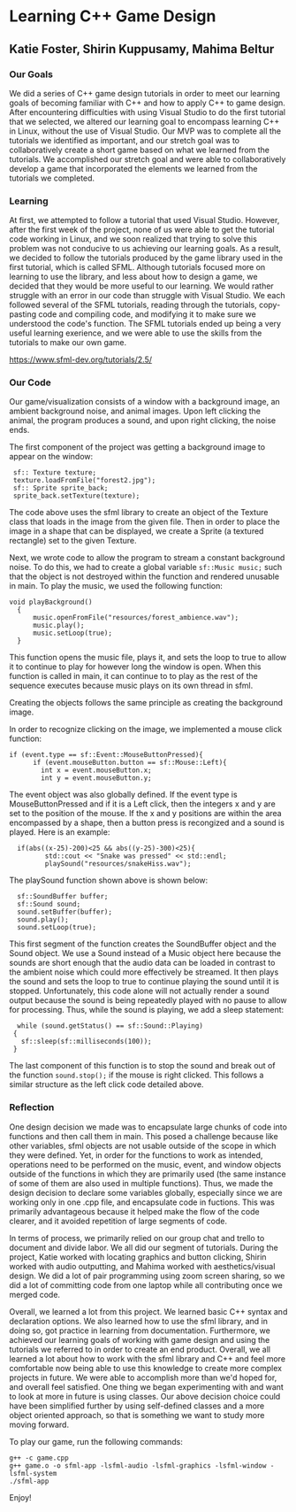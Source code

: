 # Learning C++ Game Design

## Katie Foster, Shirin Kuppusamy, Mahima Beltur

### Our Goals

We did a series of C++ game design tutorials in order to meet our learning goals of becoming familiar with C++ and how to apply C++ to game design. After encountering difficulties with using Visual Studio to do the first tutorial that we selected, we altered our learning goal to encompass learning C++ in Linux, without the use of Visual Studio. Our MVP was to complete all the tutorials we identified as important, and our stretch goal was to collaboratively create a short game based on what we learned from the tutorials. We accomplished our stretch goal and were able to collaboratively develop a game that incorporated the elements we learned from the tutorials we completed.

### Learning
At first, we attempted to follow a tutorial that used Visual Studio. However, after the first week of the project, none of us were able to get the tutorial code working in Linux, and we soon realized that trying to solve this problem was not conducive to us achieving our learning goals. As a result, we decided to follow the tutorials produced by the game library used in the first tutorial, which is called SFML. Although tutorials focused more on learning to use the library, and less about how to design a game, we decided that they would be more useful to our learning. We would rather struggle with an error in our code than struggle with Visual Studio. We each followed several of the SFML tutorials, reading through the tutorials, copy-pasting code and compiling code, and modifying it to make sure we understood the code's function. The SFML tutorials ended up being a very useful learning exerience, and we were able to use the skills from the tutorials to make our own game.

https://www.sfml-dev.org/tutorials/2.5/

### Our Code
Our game/visualization consists of a window with a background image, an ambient background noise, and animal images. Upon left clicking the animal, the program produces a sound, and upon right clicking, the noise ends.

The first component of the project was getting a background image to appear on the window:

 ```
  sf:: Texture texture;
  texture.loadFromFile("forest2.jpg");
  sf:: Sprite sprite_back;
  sprite_back.setTexture(texture);
 ```

The code above uses the sfml library to create an object of the Texture class that loads in the image from the given file. Then in order to place the image in a shape that can be displayed, we create a Sprite (a textured rectangle) set to the given Texture.

Next, we wrote code to allow the program to stream a constant background noise. To do this, we had to create a global variable
```sf::Music music;``` such that the object is not destroyed within the function and rendered unusable in main. To play the music, we used the following function:
```
void playBackground()
  {
      music.openFromFile("resources/forest_ambience.wav");
      music.play();
      music.setLoop(true);
  }
  ```
This function opens the music file, plays it, and sets the loop to true to allow it to continue to play for however long the window is open. When this function is called in main, it can continue to to play as the rest of the sequence executes because music plays on its own thread in sfml.

Creating the objects follows the same principle as creating the background image.

In order to recognize clicking on the image, we implemented a mouse click function:

```
if (event.type == sf::Event::MouseButtonPressed){
      if (event.mouseButton.button == sf::Mouse::Left){
        int x = event.mouseButton.x;
        int y = event.mouseButton.y;
 ```
 The event object was also globally defined. If the event type is MouseButtonPressed and if it is a Left click, then the integers x and y are set to the position of the mouse. If the x and y positions are within the area encompassed by a shape, then a button press is recongized and a sound is played. Here is an example:

 ```
   if(abs((x-25)-200)<25 && abs((y-25)-300)<25){
          std::cout << "Snake was pressed" << std::endl;
          playSound("resources/snakeHiss.wav");
 ```
 The playSound function shown above is shown below:

```
  sf::SoundBuffer buffer;
  sf::Sound sound;
  sound.setBuffer(buffer);
  sound.play();
  sound.setLoop(true);
 ```
 This first segment of the function creates the SoundBuffer object and the Sound object. We use a Sound instead of a Music object here because the sounds are short enough that the audio data can be loaded in contrast to the ambient noise which could more effectively be streamed. It then plays the sound and sets the loop to true to continue playing the sound until it is stopped. Unfortunately, this code alone will not actually render a sound output because the sound is being repeatedly played with no pause to allow for processing. Thus, while the sound is playing, we add a sleep statement:

 ```
   while (sound.getStatus() == sf::Sound::Playing)
  {
    sf::sleep(sf::milliseconds(100));
  }
  ```
The last component of this function is to stop the sound and break out of the function ```sound.stop();``` if the mouse is right clicked. This follows a similar structure as the left click code detailed above.

### Reflection
One design decision we made was to encapsulate large chunks of code into functions and then call them in main. This posed a challenge because like other variables, sfml objects are not usable outside of the scope in which they were defined. Yet, in order for the functions to work as intended, operations need to be performed on the music, event, and window objects outside of the functions in which they are primarily used (the same instance of some of them are also used in multiple functions). Thus, we made the design decision to declare some variables globally, especially since we are working only in one .cpp file, and encapsulate code in fuctions. This was primarily advantageous because it helped make the flow of the code clearer, and it avoided repetition of large segments of code.

In terms of process, we primarily relied on our group chat and trello to document and divide labor. We all did our segment of tutorials. During the project, Katie worked with locating graphics and button clicking, Shirin worked with audio outputting, and Mahima worked with aesthetics/visual design. We did a lot of pair programming using zoom screen sharing, so we did a lot of committing code from one laptop while all contributing once we merged code.

Overall, we learned a lot from this project. We learned basic C++ syntax and declaration options. We also learned how to use the sfml library, and in doing so, got practice in learning from documentation. Furthermore, we achieved our learning goals of working with game design and using the tutorials we referred to in order to create an end product. Overall, we all learned a lot about how to work with the sfml library and C++ and feel more comfortable now being able to use this knowledge to create more complex projects in future. We were able to accomplish more than we'd hoped for, and overall feel satisfied. One thing we began experimenting with and want to look at more in future is using classes. Our above decision choice could have been simplified further by using self-defined classes and a more object oriented approach, so that is something we want to study more moving forward.

To play our game, run the following commands:
```
g++ -c game.cpp
g++ game.o -o sfml-app -lsfml-audio -lsfml-graphics -lsfml-window -lsfml-system
./sfml-app
```
Enjoy!
